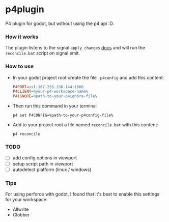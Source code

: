 # p4plugin

P4 plugin for godot, but without using the p4 api :D.

### How it works

The plugin listens to the signal `apply_changes` [docs](https://docs.godotengine.org/en/2.1/classes/class_editorplugin.html#class-editorplugin-apply-changes) and will run the `reconcile.bat` script on signal emit.

### How to use

- In your godot project root create the file `.p4config` and add this content:
    ```ini
    P4PORT=ssl:167.235.136.144:1666
    P4CLIENT=%your-p4-workspace-name%
    P4IGNORE=%path-to-your-p4ignore-file%
    ```

- Then run this command in your terminal
    ```
    p4 set P4CONFIG=%path-to-your-p4config-file%
    ```

- Add to your project root a file named `reconcile.bat` with this content:
    ```
    p4 reconcile
    ```

### TODO
- [ ] add config options in viewport
- [ ] setup script path in viewport
- [ ] autodetect platform (linux / windows)

### Tips

For using perforce with godot, I found that it's best to enable this settings for your workspace:
- Allwrite
- Clobber